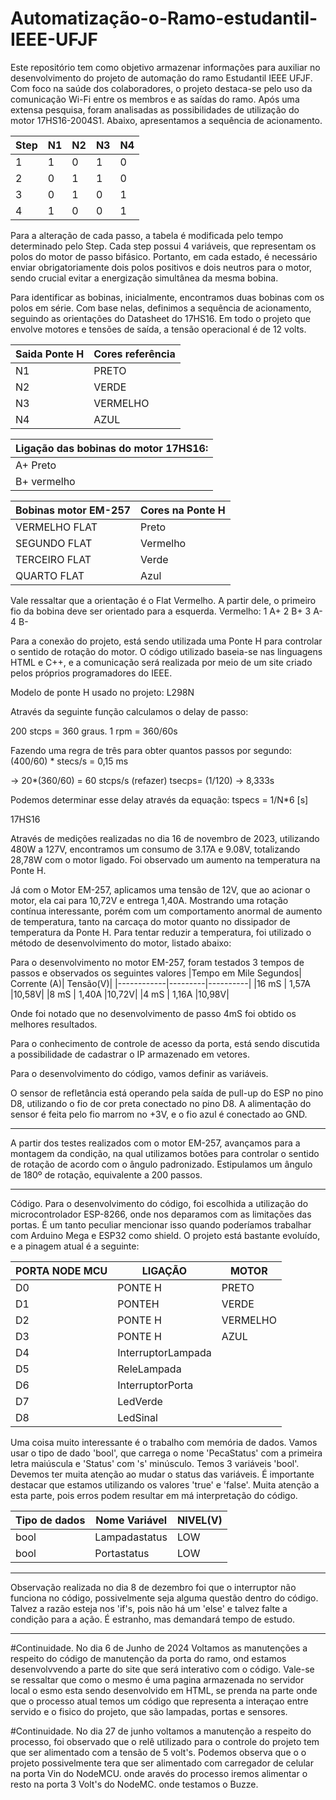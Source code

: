# Automatização-o-Ramo-estudantil-IEEE-UFJF

  Este repositório tem como objetivo armazenar informações para auxiliar no desenvolvimento do projeto de automação do ramo Estudantil IEEE UFJF. Com foco na saúde dos colaboradores, o projeto destaca-se pelo uso da comunicação Wi-Fi entre os membros e as saídas do ramo. Após uma extensa pesquisa, foram analisadas as possibilidades de utilização do motor 17HS16-2004S1. Abaixo, apresentamos a sequência de acionamento.

|Step | N1| N2| N3| N4|
|-----|---|---|---|---|
|   1 |  1|  0|  1|  0|
|   2 |  0|  1|  1|  0|
|   3 |  0|  1|  0|  1|
|   4 |  1|  0|  0|  1|


  Para a alteração de cada passo, a tabela é modificada pelo tempo determinado pelo Step. Cada step possui 4 variáveis, que representam os polos do motor de passo bifásico. Portanto, em cada estado, é necessário enviar obrigatoriamente dois polos positivos e dois neutros para o motor, sendo crucial evitar a energização simultânea da mesma bobina.

Para identificar as bobinas, inicialmente, encontramos duas bobinas com os polos em série. Com base nelas, definimos a sequência de acionamento, seguindo as orientações do Datasheet do 17HS16. Em todo o projeto que envolve motores e tensões de saída, a tensão operacional é de 12 volts.
  
|Saida Ponte H |Cores referência |
|-------------|------------|
|N1 | PRETO |
|N2 | VERDE |
|N3 | VERMELHO| 
|N4 | AZUL|

|Ligação das bobinas do motor 17HS16:|
|---------------------------|
|A+ Preto | A- Verde|
|B+ vermelho| B- Azul|

|Bobinas motor EM-257| Cores na Ponte H|
|---------------------------------|----------|
|VERMELHO FLAT| Preto   | 
|SEGUNDO FLAT | Vermelho| 
|TERCEIRO FLAT | Verde|
|QUARTO FLAT| Azul|

Vale ressaltar que a orientação é o Flat Vermelho. A partir dele, o primeiro fio da bobina deve ser orientado para a esquerda. Vermelho:
1 A+
2 B+
3 A-
4 B-

  Para a conexão do projeto, está sendo utilizada uma Ponte H para controlar o sentido de rotação do motor. O código utilizado baseia-se nas linguagens HTML e C++, e a comunicação será realizada por meio de um site criado pelos próprios programadores do IEEE.

Modelo de ponte H usado no projeto:
L298N

Através da seguinte função calculamos o delay de passo:

200 stcps = 360 graus.
1 rpm = 360/60s

Fazendo uma regra de três para obter quantos passos por segundo:
(400/60) * stecs/s = 0,15 ms

 -> 20*(360/60) = 60 stcps/s (refazer)
tsecps= (1/120) -> 8,333s

Podemos determinar esse delay através da equação:
tspecs = 1/N*6 [s]

17HS16

Através de medições realizadas no dia 16 de novembro de 2023, utilizando 480W a 127V, encontramos um consumo de 3.17A e 9.08V, totalizando 28,78W com o motor ligado. Foi observado um aumento na temperatura na Ponte H.

Já com o Motor EM-257, aplicamos uma tensão de 12V, que ao acionar o motor, ela cai para 10,72V e entrega 1,40A. Mostrando uma rotação contínua interessante, porém com um comportamento anormal de aumento de temperatura, tanto na carcaça do motor quanto no dissipador de temperatura da Ponte H. Para tentar reduzir a temperatura, foi utilizado o método de desenvolvimento do motor, listado abaixo:

Para o desenvolvimento no motor EM-257, foram testados 3 tempos de passos e observados os seguintes valores
|Tempo em Mile Segundos| Corrente (A)| Tensão(V)|
|------------|---------|----------|
|16 mS | 1,57A |10,58V|
|8  mS | 1,40A |10,72V|
|4 mS  | 1,16A |10,98V|

Onde foi notado que no desenvolvimento de passo 4mS foi obtido os melhores resultados. 

Para o conhecimento de controle de acesso da porta, está sendo discutida a possibilidade de cadastrar o IP armazenado em vetores.

Para o desenvolvimento do código, vamos definir as variáveis.

O sensor de refletância está operando pela saída de pull-up do ESP no pino D8, utilizando o fio de cor preta conectado no pino D8. A alimentação do sensor é feita pelo fio marrom no +3V, e o fio azul é conectado ao GND.
_____________________________________________________________________________________
A partir dos testes realizados com o motor EM-257, avançamos para a montagem da condição, na qual utilizamos botões para controlar o sentido de rotação de acordo com o ângulo padronizado. Estipulamos um ângulo de 180º de rotação, equivalente a 200 passos.
_____________________________________________________________________________________

Código.
Para o desenvolvimento do código, foi escolhida a utilização do microcontrolador ESP-8266, onde nos deparamos com as limitações das portas. É um tanto peculiar mencionar isso quando poderíamos trabalhar com Arduino Mega e ESP32 como shield. O projeto está bastante evoluído, e a pinagem atual é a seguinte:

|PORTA NODE MCU|LIGAÇÃO|MOTOR|
|-------------|------------|---------|
|D0 | PONTE H |PRETO|
|D1 | PONTEH |VERDE|
|D2 | PONTE H|VERMELHO| 
|D3 | PONTE H|AZUL|
|D4 |InterruptorLampada | |
|D5 |ReleLampada | |
|D6 |InterruptorPorta | |
|D7 |LedVerde | |
|D8 |LedSinal | |


Uma coisa muito interessante é o trabalho com memória de dados. Vamos usar o tipo de dado 'bool', que carrega o nome 'PecaStatus' com a primeira letra maiúscula e 'Status' com 's' minúsculo. Temos 3 variáveis 'bool'. Devemos ter muita atenção ao mudar o status das variáveis. É importante destacar que estamos utilizando os valores 'true' e 'false'. Muita atenção a esta parte, pois erros podem resultar em má interpretação do código.

|Tipo de dados| Nome Variável| NIVEL(V)|
|------------|---------|----------|
|bool | Lampadastatus|LOW|
|bool | Portastatus |LOW|

_____________________________________________________________________________________
Observação realizada no dia 8 de dezembro foi que o interruptor não funciona no código, possivelmente seja alguma questão dentro do código. Talvez a razão esteja nos 'if's, pois não há um 'else' e talvez falte a condição para a ação. É estranho, mas demandará tempo de estudo.
_________________________________________________________________________________________

#Continuidade.
No dia 6 de Junho de 2024 Voltamos as manutenções a respeito do código de manutenção da porta do ramo, ond estamos desenvolvvendo a parte do site que será interativo com o código. Vale-se se ressaltar que como o mesmo é uma pagina armazenada no servidor local o esmo esta sendo desenvolvido em HTML, se prenda na parte onde que o processo atual temos um código que representa a interaçao entre servido e o fisico do projeto, que são lampadas, portas e sensores. 

#Continuidade.
No dia 27 de junho voltamos a manutenção a respeito do processo, foi observado que o relê utilizado para o controle do projeto tem que ser alimentado com a tensão de 5 volt's. Podemos observa que o o projeto possivelmente tera que ser alimentado com carregador de celular na porta Vin do NodeMCU. onde aravés do processo iremos alimentar o resto na porta 3 Volt's do NodeMC. onde testamos o Buzze.


